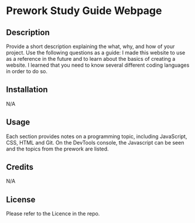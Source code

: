 # Prework Study Guide Webpage
## Description

Provide a short description explaining the what, why, and how of your project. Use the following questions as a guide:
I made this website to use as a reference in the future and to learn about the basics of creating a website. I learned that you need to know several different coding languages in order to do so.

## Installation

N/A

## Usage

Each section provides notes on a programming topic, including JavaScript, CSS, HTML and Git. On the DevTools console, the Javascript can be seen and the topics from the prework are listed.

## Credits

N/A

## License

Please refer to the Licence in the repo.
